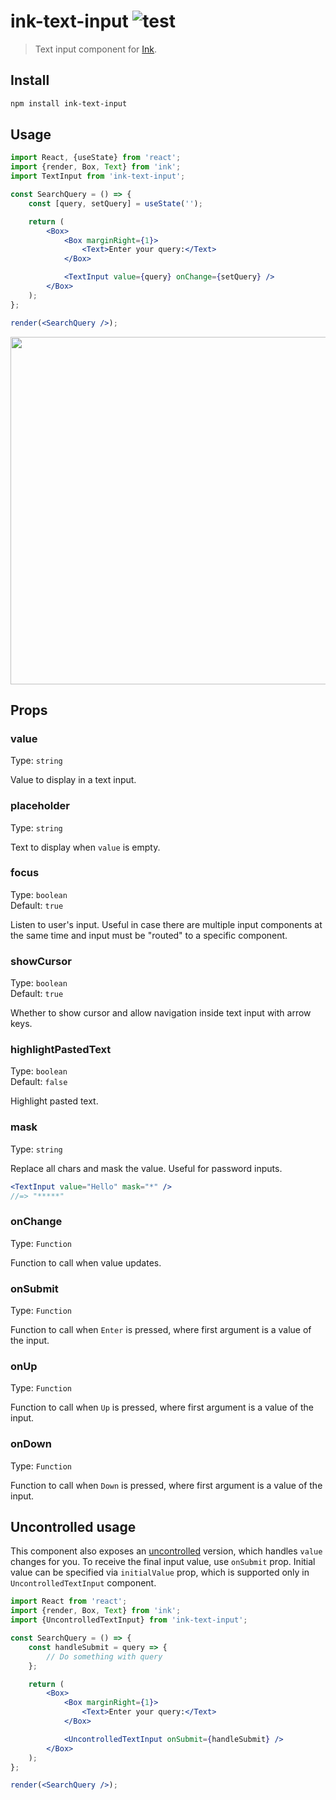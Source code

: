 # ink-text-input ![test](https://github.com/vadimdemedes/ink-text-input/workflows/test/badge.svg)

> Text input component for [Ink](https://github.com/vadimdemedes/ink).

## Install

```sh
npm install ink-text-input
```

## Usage

```jsx
import React, {useState} from 'react';
import {render, Box, Text} from 'ink';
import TextInput from 'ink-text-input';

const SearchQuery = () => {
	const [query, setQuery] = useState('');

	return (
		<Box>
			<Box marginRight={1}>
				<Text>Enter your query:</Text>
			</Box>

			<TextInput value={query} onChange={setQuery} />
		</Box>
	);
};

render(<SearchQuery />);
```

<img src="media/demo.gif" width="556">

## Props

### value

Type: `string`

Value to display in a text input.

### placeholder

Type: `string`

Text to display when `value` is empty.

### focus

Type: `boolean` \
Default: `true`

Listen to user's input. Useful in case there are multiple input components at the same time and input must be "routed" to a specific component.

### showCursor

Type: `boolean`\
Default: `true`

Whether to show cursor and allow navigation inside text input with arrow keys.

### highlightPastedText

Type: `boolean`\
Default: `false`

Highlight pasted text.

### mask

Type: `string`

Replace all chars and mask the value. Useful for password inputs.

```jsx
<TextInput value="Hello" mask="*" />
//=> "*****"
```

### onChange

Type: `Function`

Function to call when value updates.

### onSubmit

Type: `Function`

Function to call when `Enter` is pressed, where first argument is a value of the input.

### onUp

Type: `Function`

Function to call when `Up` is pressed, where first argument is a value of the input.

### onDown

Type: `Function`

Function to call when `Down` is pressed, where first argument is a value of the input.


## Uncontrolled usage

This component also exposes an [uncontrolled](https://reactjs.org/docs/uncontrolled-components.html) version, which handles `value` changes for you. To receive the final input value, use `onSubmit` prop.
Initial value can be specified via `initialValue` prop, which is supported only in `UncontrolledTextInput` component.

```jsx
import React from 'react';
import {render, Box, Text} from 'ink';
import {UncontrolledTextInput} from 'ink-text-input';

const SearchQuery = () => {
	const handleSubmit = query => {
		// Do something with query
	};

	return (
		<Box>
			<Box marginRight={1}>
				<Text>Enter your query:</Text>
			</Box>

			<UncontrolledTextInput onSubmit={handleSubmit} />
		</Box>
	);
};

render(<SearchQuery />);
```
